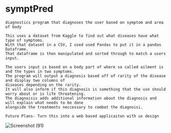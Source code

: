 # symptPred
    diagnostics program that diagnoses the user based on symptom and area of body

    This uses a dataset from Kaggle to find out what diseases have what type of symptoms.
    With that dataset in a CSV, I used used Pandas to put it in a pandas Dataframe.
    That dataframe is then manipulated and sorted through to match a users input.

    The users input is based on a body part of where so called ailment is and the types in two symptoms.
    The program will output a diagnosis based off of rarity of the disease and display two columns of 
    diseases depending on the rarity.
    It will also inform if this diagnosis is something that the use should worry about or is life threatening.
    The diagnoisis adds additional information about the diagnosis and will explain what needs to be done 
    alongside the treatments neccessary to combat the diagnoisi.
    
    Future Plans- Turn this into a web based applicaiton with ux design
    

![Screenshot (91)](https://user-images.githubusercontent.com/42586375/101235502-fc802300-367d-11eb-965e-7e1331be5a4f.png)
